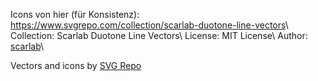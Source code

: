 Icons von hier (für Konsistenz): <https://www.svgrepo.com/collection/scarlab-duotone-line-vectors>\\
Collection: Scarlab Duotone Line Vectors\\
License: MIT License\\
Author: [scarlab](https://github.com/la-moore/scarlab-icons)\\

Vectors and icons by [SVG Repo](https://www.svgrepo.com)
